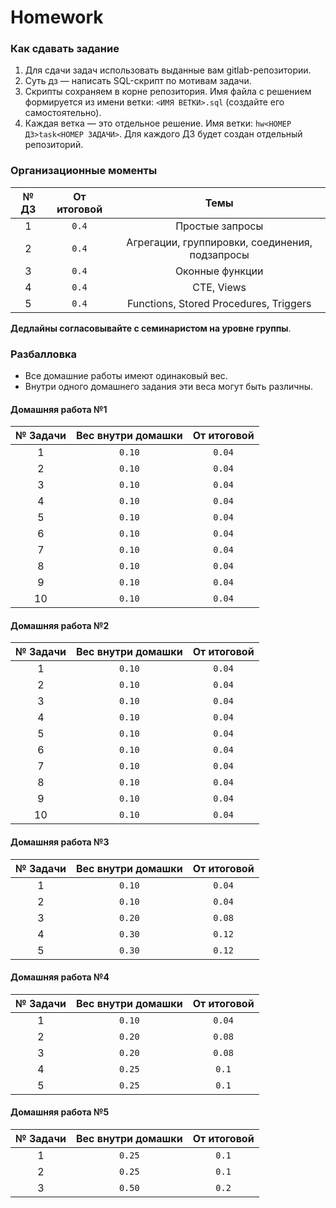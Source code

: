 # Homework

### Как сдавать задание

1. Для сдачи задач использовать выданные вам gitlab-репозитории.
2. Суть дз — написать SQL-скрипт по мотивам задачи.
3. Скрипты сохраняем в корне репозитория. Имя файла с решением формируется из имени ветки: `<ИМЯ ВЕТКИ>.sql` (создайте его самостоятельно).
4. Каждая ветка — это отдельное решение. Имя ветки: `hw<НОМЕР ДЗ>task<НОМЕР ЗАДАЧИ>`. Для каждого ДЗ будет создан отдельный репозиторий.

### Организационные моменты

|  № ДЗ  | От итоговой |                      Темы                      |
|:------:|:-----------:|:----------------------------------------------:|
|   1    |    `0.4`    |                Простые запросы                 | 
|   2    |    `0.4`    | Агрегации, группировки, соединения, подзапросы |
|   3    |    `0.4`    |                Оконные функции                 |
|   4    |    `0.4`    |                   CTE, Views                   |
|   5    |    `0.4`    |     Functions, Stored Procedures, Triggers     |

**Дедлайны согласовывайте с семинаристом на уровне группы**.

### Разбалловка

 * Все домашние работы имеют одинаковый вес. 
 * Внутри одного домашнего задания эти веса могут быть различны.

#### Домашняя работа №1
| № Задачи | Вес внутри домашки | От итоговой |
|:--------:|:------------------:|:-----------:|
|    1     |       `0.10`       |   `0.04`    |
|    2     |       `0.10`       |   `0.04`    |
|    3     |       `0.10`       |   `0.04`    |
|    4     |       `0.10`       |   `0.04`    | 
|    5     |       `0.10`       |   `0.04`    |
|    6     |       `0.10`       |   `0.04`    |
|    7     |       `0.10`       |   `0.04`    |
|    8     |       `0.10`       |   `0.04`    |
|    9     |       `0.10`       |   `0.04`    |
|    10    |       `0.10`       |   `0.04`    |

#### Домашняя работа №2
| № Задачи | Вес внутри домашки | От итоговой |
|:--------:|:------------------:|:-----------:|
|    1     |       `0.10`       |   `0.04`    |
|    2     |       `0.10`       |   `0.04`    |
|    3     |       `0.10`       |   `0.04`    |
|    4     |       `0.10`       |   `0.04`    |
|    5     |       `0.10`       |   `0.04`    |
|    6     |       `0.10`       |   `0.04`    |
|    7     |       `0.10`       |   `0.04`    |
|    8     |       `0.10`       |   `0.04`    |
|    9     |       `0.10`       |   `0.04`    |
|    10    |       `0.10`       |   `0.04`    |

#### Домашняя работа №3
| № Задачи | Вес внутри домашки | От итоговой |
|:--------:|:------------------:|:-----------:|
|    1     |       `0.10`       |   `0.04`    |
|    2     |       `0.10`       |   `0.04`    |
|    3     |       `0.20`       |   `0.08`    |
|    4     |       `0.30`       |   `0.12`    |
|    5     |       `0.30`       |   `0.12`    |

#### Домашняя работа №4
| № Задачи | Вес внутри домашки | От итоговой |
|:--------:|:------------------:|:-----------:|
|    1     |       `0.10`       |   `0.04`    |
|    2     |       `0.20`       |   `0.08`    |
|    3     |       `0.20`       |   `0.08`    |
|    4     |       `0.25`       |    `0.1`    |
|    5     |       `0.25`       |    `0.1`    |

#### Домашняя работа №5
| № Задачи |  Вес внутри домашки  | От итоговой |
|:--------:|:--------------------:|:-----------:|
|    1     |        `0.25`        |    `0.1`    |
|    2     |        `0.25`        |    `0.1`    |
|    3     |        `0.50`        |    `0.2`    |

